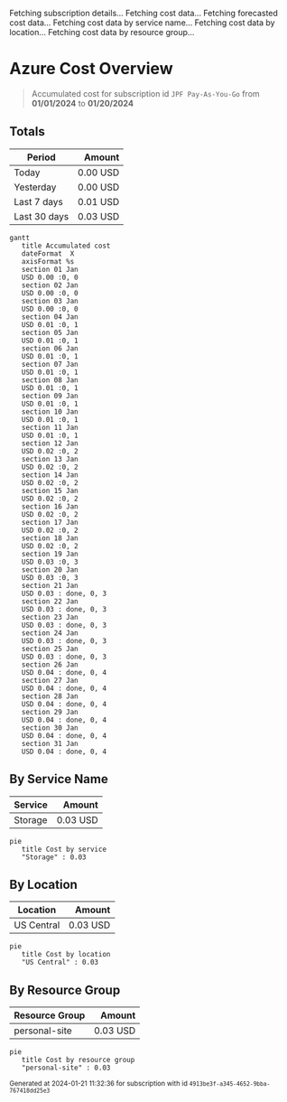 Fetching subscription details...
Fetching cost data...
Fetching forecasted cost data...
Fetching cost data by service name...
Fetching cost data by location...
Fetching cost data by resource group...
# Azure Cost Overview

> Accumulated cost for subscription id `JPF Pay-As-You-Go` from **01/01/2024** to **01/20/2024**

## Totals

|Period|Amount|
|---|---:|
|Today|0.00 USD|
|Yesterday|0.00 USD|
|Last 7 days|0.01 USD|
|Last 30 days|0.03 USD|

```mermaid
gantt
   title Accumulated cost
   dateFormat  X
   axisFormat %s
   section 01 Jan
   USD 0.00 :0, 0
   section 02 Jan
   USD 0.00 :0, 0
   section 03 Jan
   USD 0.00 :0, 0
   section 04 Jan
   USD 0.01 :0, 1
   section 05 Jan
   USD 0.01 :0, 1
   section 06 Jan
   USD 0.01 :0, 1
   section 07 Jan
   USD 0.01 :0, 1
   section 08 Jan
   USD 0.01 :0, 1
   section 09 Jan
   USD 0.01 :0, 1
   section 10 Jan
   USD 0.01 :0, 1
   section 11 Jan
   USD 0.01 :0, 1
   section 12 Jan
   USD 0.02 :0, 2
   section 13 Jan
   USD 0.02 :0, 2
   section 14 Jan
   USD 0.02 :0, 2
   section 15 Jan
   USD 0.02 :0, 2
   section 16 Jan
   USD 0.02 :0, 2
   section 17 Jan
   USD 0.02 :0, 2
   section 18 Jan
   USD 0.02 :0, 2
   section 19 Jan
   USD 0.03 :0, 3
   section 20 Jan
   USD 0.03 :0, 3
   section 21 Jan
   USD 0.03 : done, 0, 3
   section 22 Jan
   USD 0.03 : done, 0, 3
   section 23 Jan
   USD 0.03 : done, 0, 3
   section 24 Jan
   USD 0.03 : done, 0, 3
   section 25 Jan
   USD 0.03 : done, 0, 3
   section 26 Jan
   USD 0.04 : done, 0, 4
   section 27 Jan
   USD 0.04 : done, 0, 4
   section 28 Jan
   USD 0.04 : done, 0, 4
   section 29 Jan
   USD 0.04 : done, 0, 4
   section 30 Jan
   USD 0.04 : done, 0, 4
   section 31 Jan
   USD 0.04 : done, 0, 4
```

## By Service Name

|Service|Amount|
|---|---:|
|Storage|0.03 USD|

```mermaid
pie
   title Cost by service
   "Storage" : 0.03
```

## By Location

|Location|Amount|
|---|---:|
|US Central|0.03 USD|

```mermaid
pie
   title Cost by location
   "US Central" : 0.03
```

## By Resource Group

|Resource Group|Amount|
|---|---:|
|personal-site|0.03 USD|

```mermaid
pie
   title Cost by resource group
   "personal-site" : 0.03
```

<sup>Generated at 2024-01-21 11:32:36 for subscription with id `4913be3f-a345-4652-9bba-767418dd25e3`</sup>
